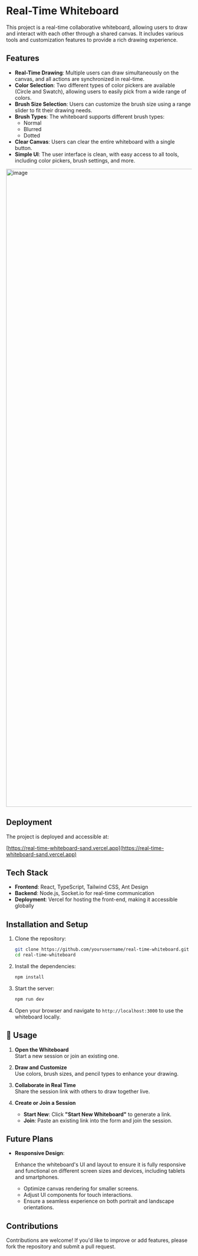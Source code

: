 # Real-Time Whiteboard

This project is a real-time collaborative whiteboard, allowing users to draw and interact with each other through a shared canvas. It includes various tools and customization features to provide a rich drawing experience.

## Features

- **Real-Time Drawing**: Multiple users can draw simultaneously on the canvas, and all actions are synchronized in real-time.
- **Color Selection**: Two different types of color pickers are available (Circle and Swatch), allowing users to easily pick from a wide range of colors.
- **Brush Size Selection**: Users can customize the brush size using a range slider to fit their drawing needs.
- **Brush Types**: The whiteboard supports different brush types:
  - Normal
  - Blurred
  - Dotted
- **Clear Canvas**: Users can clear the entire whiteboard with a single button.
- **Simple UI**: The user interface is clean, with easy access to all tools, including color pickers, brush settings, and more.
<img width="1728" alt="image" src="https://github.com/user-attachments/assets/46a59d48-ec60-4d58-a755-2fd36e6021a3" />

## Deployment

The project is deployed and accessible at:

[https://real-time-whiteboard-sand.vercel.app](https://real-time-whiteboard-sand.vercel.app)

## Tech Stack

- **Frontend**: React, TypeScript, Tailwind CSS, Ant Design
- **Backend**: Node.js, Socket.io for real-time communication
- **Deployment**: Vercel for hosting the front-end, making it accessible globally

## Installation and Setup

1. Clone the repository:
   ```sh
   git clone https://github.com/yourusername/real-time-whiteboard.git
   cd real-time-whiteboard
   ```
2. Install the dependencies:
   ```sh
   npm install
   ```
3. Start the server:
   ```sh
   npm run dev
   ```
4. Open your browser and navigate to `http://localhost:3000` to use the whiteboard locally.

## 🚀 Usage

1. **Open the Whiteboard**  
   Start a new session or join an existing one.

2. **Draw and Customize**  
   Use colors, brush sizes, and pencil types to enhance your drawing.

3. **Collaborate in Real Time**  
   Share the session link with others to draw together live.

4. **Create or Join a Session**  
   - **Start New**: Click **"Start New Whiteboard"** to generate a link.  
   - **Join**: Paste an existing link into the form and join the session.

## Future Plans

- **Responsive Design**:
  
  Enhance the whiteboard's UI and layout to ensure it is fully responsive and functional on different screen sizes and devices, including tablets and smartphones.  
  - Optimize canvas rendering for smaller screens.  
  - Adjust UI components for touch interactions.  
  - Ensure a seamless experience on both portrait and landscape orientations.

## Contributions

Contributions are welcome! If you'd like to improve or add features, please fork the repository and submit a pull request.

